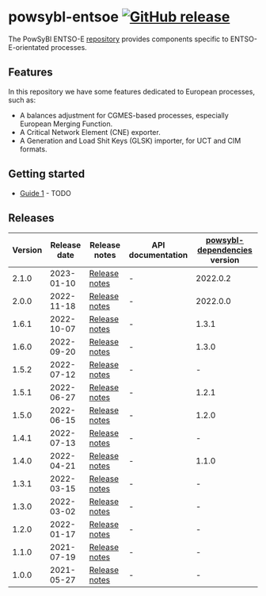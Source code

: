 # powsybl-entsoe [![GitHub release](https://img.shields.io/github/release/powsybl/powsybl-entsoe.svg?sort=semver)](https://github.com/powsybl/powsybl-entsoe/releases/)
The PowSyBl ENTSO-E [repository](https://github.com/powsybl/powsybl-entsoe) provides components specific to ENTSO-E-orientated processes.

## Features  

In this repository we have some features dedicated to European processes, such as:
- A balances adjustment for CGMES-based processes, especially European Merging Function.
- A Critical Network Element (CNE) exporter.
- A Generation and Load Shit Keys (GLSK) importer, for UCT and CIM formats.

## Getting started

- [Guide 1]() - TODO

## Releases

| Version | Release date | Release notes                                                                  | API documentation | [powsybl-dependencies](https://github.com/powsybl/powsybl-dependencies) version |
|---------|--------------|--------------------------------------------------------------------------------|-------------------|---------------------------------------------------------------------------------|
| 2.1.0   | 2023-01-10   | [Release notes](https://github.com/powsybl/powsybl-entsoe/releases/tag/v2.1.0) | -                 | 2022.0.2                                                                        |
| 2.0.0   | 2022-11-18   | [Release notes](https://github.com/powsybl/powsybl-entsoe/releases/tag/v2.0.0) | -                 | 2022.0.0                                                                        |
| 1.6.1   | 2022-10-07   | [Release notes](https://github.com/powsybl/powsybl-entsoe/releases/tag/v1.6.1) | -                 | 1.3.1                                                                           |
| 1.6.0   | 2022-09-20   | [Release notes](https://github.com/powsybl/powsybl-entsoe/releases/tag/v1.6.0) | -                 | 1.3.0                                                                           |
| 1.5.2   | 2022-07-12   | [Release notes](https://github.com/powsybl/powsybl-entsoe/releases/tag/v1.5.2) | -                 | -                                                                               |
| 1.5.1   | 2022-06-27   | [Release notes](https://github.com/powsybl/powsybl-entsoe/releases/tag/v1.5.1) | -                 | 1.2.1                                                                           |
| 1.5.0   | 2022-06-15   | [Release notes](https://github.com/powsybl/powsybl-entsoe/releases/tag/v1.5.0) | -                 | 1.2.0                                                                           |
| 1.4.1   | 2022-07-13   | [Release notes](https://github.com/powsybl/powsybl-entsoe/releases/tag/v1.4.1) | -                 | -                                                                               |
| 1.4.0   | 2022-04-21   | [Release notes](https://github.com/powsybl/powsybl-entsoe/releases/tag/v1.4.0) | -                 | 1.1.0                                                                           |
| 1.3.1   | 2022-03-15   | [Release notes](https://github.com/powsybl/powsybl-entsoe/releases/tag/v1.3.1) | -                 | -                                                                               |
| 1.3.0   | 2022-03-02   | [Release notes](https://github.com/powsybl/powsybl-entsoe/releases/tag/v1.3.0) | -                 | -                                                                               |
| 1.2.0   | 2022-01-17   | [Release notes](https://github.com/powsybl/powsybl-entsoe/releases/tag/v1.2.0) | -                 | -                                                                               |
| 1.1.0   | 2021-07-19   | [Release notes](https://github.com/powsybl/powsybl-entsoe/releases/tag/v1.1.0) | -                 | -                                                                               |
| 1.0.0   | 2021-05-27   | [Release notes](https://github.com/powsybl/powsybl-entsoe/releases/tag/v1.0.0) | -                 | -                                                                               |

